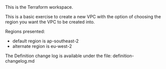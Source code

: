 This is the Terraform workspace.

This is a basic exercise to create a new VPC with the option of choosing the region you want the VPC to be created into.

Regions presented:
- default region is ap-southeast-2
- alternate region is eu-west-2

The Definition change log is available under the file:
definition-changelog.md
